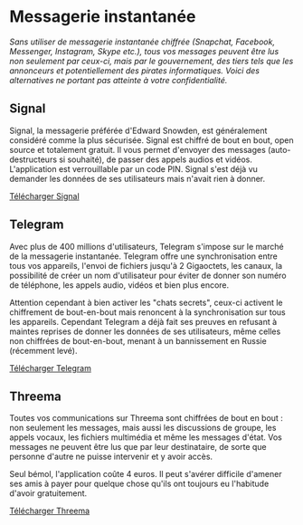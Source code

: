 # Messagerie instantanée

*Sans utiliser de messagerie instantanée chiffrée (Snapchat, Facebook, Messenger, Instagram, Skype etc.), tous vos messages peuvent être lus non seulement par ceux-ci, mais par le gouvernement, des tiers tels que les annonceurs et potentiellement des pirates informatiques. Voici des alternatives ne portant pas atteinte à votre confidentialité.*

## Signal

Signal, la messagerie préférée d'Edward Snowden, est généralement considéré comme la plus sécurisée. Signal est chiffré de bout en bout, open source et totalement gratuit. Il vous permet d'envoyer des messages (auto-destructeurs si souhaité), de passer des appels audios et vidéos. L'application est verrouillable par un code PIN. Signal s'est déjà vu demander les données de ses utilisateurs mais n'avait rien à donner.

[Télécharger Signal](https://signal.org/download/)

## Telegram

Avec plus de 400 millions d'utilisateurs, Telegram s'impose sur le marché de la messagerie instantanée. Telegram offre une synchronisation entre tous vos appareils, l'envoi de fichiers jusqu'à 2 Gigaoctets, les canaux, la possibilité de créer un nom d'utilisateur pour éviter de donner son numéro de téléphone, les appels audio, vidéos et bien plus encore. 

Attention cependant à bien activer les "chats secrets", ceux-ci activent le chiffrement de bout-en-bout mais renoncent à la synchronisation sur tous les appareils. Cependant Telegram a déjà fait ses preuves en refusant à maintes reprises de donner les données de ses utilisateurs, même celles non chiffrées de bout-en-bout, menant à un bannissement en Russie (récemment levé).

[Télécharger Telegram](https://telegram.org)

## Threema

Toutes vos communications sur Threema sont chiffrées de bout en bout : non seulement les messages, mais aussi les discussions de groupe, les appels vocaux, les fichiers multimédia et même les messages d'état. Vos messages ne peuvent être lus que par leur destinataire, de sorte que personne d'autre ne puisse intervenir et y avoir accès.

Seul bémol, l'application coûte 4 euros. Il peut s'avérer difficile d'amener ses amis à payer pour quelque chose qu'ils ont toujours eu l'habitude d'avoir gratuitement.

[Télécharger Threema](https://threema.ch/)

